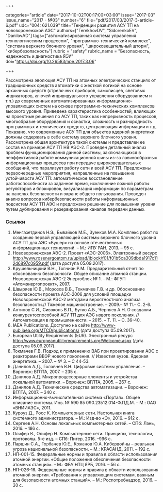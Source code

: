 +++

categories="article"
date="2017-10-02T00:17:00+03:00"
issue="2017-03"
issue_name="2017 - №03"
number="6"
file="pdf/2017/03/2017-3-article-6.pdf"
udc="004: 621.039"
title="Тенденции развития АСУ ТП на нововоронежской АЭС"
authors=["TerekhovDV", "SidorenkoEV", "DanilovАD"]
tags=["автоматизированная система управления технологическим процессом", "программно-технический комплекс", "система верхнего блочного уровня", "широковещательный шторм", "кибербезопасность"]
rubric = "safety"
rubric_name = "Безопасность, надежность и диагностика ЯЭУ"
doi="https://doi.org/10.26583/npe.2017.3.06"

+++

Рассмотрена эволюция АСУ ТП на атомных электрических станциях от традиционных средств автоматики с жесткой логикой на основе архаичных средств (стрелочных приборов, самописцев, световых индикаторов, ключей индивидуального управления оборудованием и т.п.) до современных автоматизированных информационно-управляющих систем на основе программно-технических комплексов высокого уровня. Приведена характеристика особенностей, влияющих на проектные решения по АСУ ТП, таких как непрерывность процессов, многообразие оборудования и оснастки, сложность и разнородность программных и технических средств, централизация информации и т.д. Показано, что современные АСУ ТП для объектов ядерной энергетики должны содержать в себе систему верхнего блочного уровня. Рассмотрена общая архитектура такой системы и представлен ее состав на примере АСУ ТП НВ АЭС-2. Проведен детальный анализ проблем функционирования данной системы, заключающихся в неэффективной работе коммуникационной шины из-за лавинообразных информационных процессов при передаче широковещательных сообщений, что парализует работу сети и всей АСУ ТП. Предложены первоочередные мероприятия, направленные на повышение устойчивости АСУ ТП: автоматическое восстановление работоспособности за заданное время, исключение ложной работы регуляторов и блокировок, визуализация информации по параметрам на панелях безопасности и экране общего пользования. Проведен анализ вопросов кибербезопасности работы информационных подсистем АСУ ТП АЭС и предложено решение для повышения уровня путем дублирования и резервирования каналов передачи данных.

### Ссылки

1. Менгазетдинов Н.Э., Бывайков М.Е., Зуенков М.А. Комплекс работ по созданию первой управляющей системы верхнего блочного уровня АСУ ТП для АЭС «Бушер» на основе отечественных информационных технологий. – М.: ИПУ РАН, 2013. – 95 c.
2. Нововоронежская АЭС-2. Проект «АЭС-2006». Электронный ресурс http://www.rosenergoatom.ru/upload/iblock/f01/f01b5ca309dbda1917c112d6897c0959.pdf (дата доступа 05.09.2017).
3. Крушельницкий В.Н., Топчиян Р.М. Предварительный отчет по обоснованию безопасности. Общее описание атомной станции. Нововоронежская АЭС-2 Энергоблок № 1. – М.: ФГУП «Атомэнергопроект», 2007.
4. Швыряев Ю.В., Морозов В.Б., Токмачев Г.В. и др. Обоснование безопасности проекта АЭС-2006 для условий площадки Нововоронежской АЭС-2 методами вероятностного анализа безопасности.// Тяжелое машиностроение. – 2009.– № 11.– С. 2-6.
5. Антипов С.И., Сивоконь В.П., Бутко А.Б., Черняев А.Н. О создании конкурентоспособной АСУ ТП для АЭС нового поколения. // Автоматизация в промышленности. – 2015. – Т. 11. – С. 36-40.
6. IAEA Publications. Доступно на сайте http://www-pub.iaea.org/MTCD/publications/ (дата доступа 05.09.2017).
7. European Utility Requirements (EUR). Электронный ресурс http://www.europeanutilityrequirements.org/Welcome.aspx (дата доступа 05.09.2017).
8. Токмачев Г.В. Подход к применению ВАБ при проектировании АЭС с реакторами ВВЭР нового поколения. // Известия вузов. Ядерная энергетика. – 2007. – № 3. – C 44-53.
9. Данилов А.Д., Головнев В.Н. Цифровые системы управления. – Воронеж: ВГЛТА, 2007. – 235 с.
10. Данилов А.Д. Микропроцессорные элементы и устройства локальной автоматики. – Воронеж: ВГЛТА, 2005. – 267 с.
11. Данилов А.Д. Технические средства автоматизации. – Воронеж: ВГЛТА, 2007. – 340 с.
12. Информационно-вычислительная система «Портал». Общее описание системы. Инв. № 590 85 090.23512.014-Ф.ПД.М. – М.: ОАО «ВНИИАЭС», 2011.
13. Куроуз Д., Росс К. Компьютерные сети. Настольная книга системного администратора. – М.: Изд-во «Э», 2016. – 912 с.
14. Сергеев А.Н. Основы локальных компьютерных сетей. – СПб: Лань, 2016. – 186 с.
15. Олифер В., Олифер Н. Компьютерные сети. Принципы, технологии, протоколы. 5-е изд. – СПб: Питер, 2016. –996 с.
16. Паршин С.А., Горбачев Ю.Е., Кожанов Ю.А. Кибервойны – реальная угроза национальной безопасности. – М.: КРАСАНД, 2011. – 192 с.
17. НП-001-15. Федеральные нормы и правила в области использования атомной энергии. «Общие положения обеспечения безопасности атомных станций». – М.: ФБУ НТЦ ЯРБ, 2016. – 56 с.
18. НП-026-16. Федеральные нормы и правила в области использования атомной энергии. «Требования к управляющим системам, важным для безопасности атомных станций». – М.: Роспотребнадзор, 2016. – 30 с.